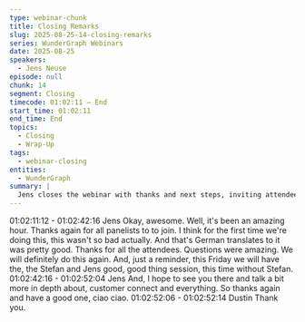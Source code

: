 ```yaml
---
type: webinar-chunk
title: Closing Remarks
slug: 2025-08-25-14-closing-remarks
series: WunderGraph Webinars
date: 2025-08-25
speakers:
  - Jens Neuse
episode: null
chunk: 14
segment: Closing
timecode: 01:02:11 – End
start_time: 01:02:11
end_time: End
topics:
  - Closing
  - Wrap-Up
tags:
  - webinar-closing
entities:
  - WunderGraph
summary: |
  Jens closes the webinar with thanks and next steps, inviting attendees to upcoming sessions and encouraging feedback.
---
```


01:02:11:12 - 01:02:42:16
Jens
Okay, awesome. Well, it's been an amazing hour. Thanks again for all panelists to to join. I think
for the first time we're doing this, this wasn't so bad actually. And that's German translates to it
was pretty good. Thanks for all the attendees. Questions were amazing. We will definitely do
this again. And, just a reminder, this Friday we will have the, the Stefan and Jens good, good
thing session, this time without Stefan.
01:02:42:16 - 01:02:52:04
Jens
And, I hope to see you there and talk a bit more in depth about, customer connect and
everything. So thanks again and have a good one, ciao ciao.
01:02:52:06 - 01:02:52:14
Dustin
Thank you.